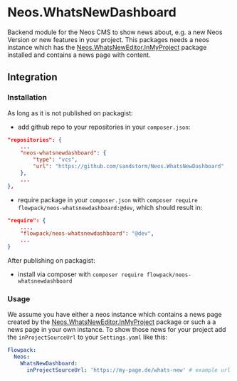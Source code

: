 # Neos.WhatsNewDashboard
Backend module for the Neos CMS to show news about, e.g. a new Neos Version or new features in your project. 
This packages needs a neos instance which has the [Neos.WhatsNewEditor.InMyProject](https://github.com/sandstorm/Neos.WhatsNewEditor.InMyProject) package installed and contains a news page with content. 

## Integration

### Installation

As long as it is not published on packagist:
* add github repo to your repositories in your `composer.json`:
```json
"repositories": {
    ...
    "neos-whatsnewdashboard": {
        "type": "vcs",
        "url": "https://github.com/sandstorm/Neos.WhatsNewDashboard"
    },
    ...
},
```
* require package in your `composer.json` with `composer require flowpack/neos-whatsnewdashboard:@dev`, which should result in:
```json
"require": {
    ...,
    "flowpack/neos-whatsnewdashboard": "@dev",
    ...
}
```

After publishing on packagist:
* install via composer with `composer require flowpack/neos-whatsnewdashboard`

### Usage

We assume you have either a neos instance which contains a news page created by the [Neos.WhatsNewEditor.InMyProject](https://github.com/sandstorm/Neos.WhatsNewEditor.InMyProject) package or such a a news page in your own instance. To show those news for your project add the `inProjectSourceUrl` to your `Settings.yaml` like this:

```yaml
Flowpack:
  Neos:
    WhatsNewDashboard:
      inProjectSourceUrl: 'https://my-page.de/whats-new' # example url
```
